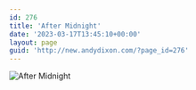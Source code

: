 ```yaml
---
id: 276
title: 'After Midnight'
date: '2023-03-17T13:45:10+00:00'
layout: page
guid: 'http://new.andydixon.com/?page_id=276'
---
```


![After Midnight](https://i0.wp.com/assets.g8x2.ldn.idrivee2-23.com/posters/After%20Midnight%2001.jpg?w=1200&ssl=1 "After Midnight")